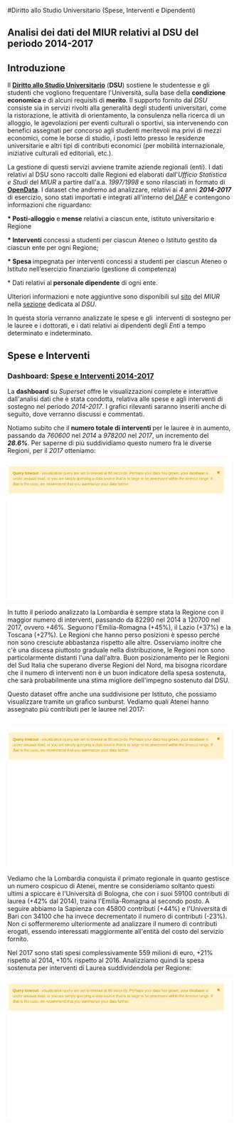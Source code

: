 #Diritto allo Studio Universitario (Spese, Interventi e Dipendenti)

## Analisi dei dati del MIUR relativi al DSU del periodo 2014-2017

<div class="col-lg-12 col-md-12 col-sm-12 col-xs-12 editable-column"><i class="fa fa-close"></i></a></li></ul></div><div class="mb-4 x_content"><div><div><div><h2>Introduzione</h2><p>Il <a href="http://dsu.miur.gov.it/"><b>Diritto allo Studio Universitario</b></a> (<b>DSU</b>) sostiene le studentesse e gli studenti che vogliono frequentare l'Università, sulla base della <b>condizione economica </b>e di alcuni requisiti di <b>merito</b>. Il supporto fornito dal<i> DSU</i> consiste sia in servizi rivolti alla generalità degli studenti universitari, come la ristorazione, le attività di orientamento, la consulenza nella ricerca di un alloggio, le agevolazioni per eventi culturali o sportivi, sia intervenendo con benefici assegnati per concorso agli studenti meritevoli ma privi di mezzi economici, come le borse di studio, i posti letto presso le residenze universitarie e altri tipi di contributi economici (per mobilità internazionale, iniziative culturali ed editoriali, etc.).</p><p>La gestione di questi servizi avviene tramite aziende regionali (enti). I dati relativi al DSU sono raccolti dalle Regioni ed elaborati dall'<i>Ufficio Statistica e Studi </i>del<i> MIUR</i> a partire dall'a.a.<i> 1997/1998</i> e sono rilasciati in formato di<a href="http://ustat.miur.it/opendata/"><b> OpenData</b></a>. I dataset che andremo ad analizzare, relativi ai<i> 4</i> anni <b><i>2014-2017</i></b> di esercizio, sono stati importati e integrati all'interno del<a href="https://dataportal.daf.teamdigitale.it/"><i> DAF</i></a> e contengono informazioni che riguardano:</p><p><b>* Posti-alloggio</b> e<b> mense</b> relativi a ciascun ente, istituto universitario e Regione</p><p><b>* Interventi</b> concessi a studenti per ciascun Ateneo o Istituto gestito da ciascun ente per ogni Regione;</p><p class=""><b>* Spesa </b>impegnata per interventi concessi a studenti per ciascun Ateneo o Istituto nell’esercizio finanziario (gestione di competenza)</p><p>* Dati relativi al<b> personale dipendente</b> di ogni ente.</p><p>Ulteriori informazioni e note aggiuntive sono disponibili sul <a href="ustat.miur.it">sito</a> del <i>MIUR </i>nella <a href="http://ustat.miur.it/attivit%C3%A0/diritto-allo-studio/">sezione</a> dedicata al <i>DSU</i>.</p><p>In questa storia verranno analizzate le spese e gli&nbsp; interventi di sostegno per le lauree e i dottorati, e i dati relativi ai dipendenti degli <i>Enti </i>a tempo determinato e indeterminato.</p></div><div class="mt-20"></div></div></div></div></div></div></div></div>
<div class="mb-4 x_content"><div><div><div><h2>Spese e Interventi</h2><h3>Dashboard: <a href="https://bi.daf.teamdigitale.it/superset/dashboard/65/">Spese e Interventi 2014-2017</a></h3><p>La <b>dashboard </b>su<i> Superset </i>offre le visualizzazioni complete e interattive dall'analisi dati che è stata condotta, relativa alle spese e agli interventi di sostegno nel periodo <i>2014-2017</i>. I grafici rilevanti saranno inseriti anche di seguito, dove verranno discussi e commentati.</p><p>Notiamo subito che il <b>numero totale di interventi </b>per le lauree è in aumento, passando da <i>760600</i> nel<i> 2014</i> a <i>978200</i> nel <i>2017</i>, un incremento del <i><b>28.6%</b></i>. Per saperne di più suddividiamo questo numero fra le diverse Regioni, per il <i>2017</i> otteniamo:<br></p></div><div class="mt-20"></div></div></div></div>

<div style="text-align:center">
<img src="./images/1.png" alt="Distribuzione Ammontare bandi" width="750px">
</div>

<div class="mb-4 x_content"><div><div><div><p>In tutto il periodo analizzato la Lombardia è sempre stata la Regione con il maggior numero di interventi, passando da 82290 nel 2014 a 120700 nel 2017, ovvero +46%. Seguono l'Emilia-Romagna (+45%), il Lazio (+37%) e la Toscana (+27%). Le Regioni che hanno perso posizioni è spesso perché non sono cresciute abbastanza rispetto alle altre. Osserviamo inoltre che c'è una discesa piuttosto graduale nella distribuzione, le Regioni non sono particolarmente distanti l'una dall'altra.  Buon posizionamento per le Regioni del Sud Italia che superano diverse Regioni del Nord, ma bisogna ricordare che il numero di interventi non è un buon indicatore della spesa sostenuta, che sarà probabilmente una stima migliore dell'impegno sostenuto dal DSU. </p><p>Questo dataset offre anche una suddivisione per Istituto, che possiamo visualizzare tramite un grafico sunburst. Vediamo quali Atenei hanno assegnato più contributi per le lauree nel 2017:<br></p><br></div><div class="mt-20"></div></div></div></div>

<div style="text-align:center">
<img src="./images/2.png" alt="Distribuzione Ammontare bandi" width="750px">
</div>

<div class="mb-4 x_content"><div><div><div><p>Vediamo che la Lombardia conquista il primato regionale in quanto gestisce un numero cospicuo di Atenei, mentre se consideriamo soltanto questi ultimi a spiccare è l'Università di Bologna, che con i suoi 59100 contributi di laurea (+42% dal 2014), traina l'Emilia-Romagna al secondo posto. A seguire abbiamo la Sapienza con 45800 contributi (+44%) e l'Università di Bari con 34100 che ha invece decrementato il numero di contributi (-23%). Non ci soffermeremo ulteriormente ad analizzare il numero di contributi erogati, essendo interessati maggiormente all'entità del costo del servizio fornito. <br></p><p>Nel 2017 sono stati spesi complessivamente 559 milioni di euro, +21% rispetto al 2014, +10% rispetto al 2016. Analizziamo quindi la spesa sostenuta per interventi di Laurea suddividendola per Regione:<br></p></div><div class="mt-20"></div></div></div></div>

<div style="text-align:center">
<img src="./images/3.png" alt="Distribuzione Ammontare bandi" width="750px">
</div>